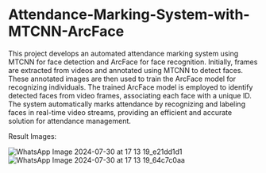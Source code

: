 # Attendance-Marking-System-with-MTCNN-ArcFace
This project develops an automated attendance marking system using MTCNN for face detection and ArcFace for face recognition. 
Initially, frames are extracted from videos and annotated using MTCNN to detect faces. These annotated images are then used to train the ArcFace model for recognizing individuals. The trained ArcFace model is employed to identify detected faces from video frames, associating each face with a unique ID. The system automatically marks attendance by recognizing and labeling faces in real-time video streams, providing an efficient and accurate solution for attendance management.


Result Images:

![WhatsApp Image 2024-07-30 at 17 13 19_e21dd1d1](https://github.com/user-attachments/assets/ee0c6e92-2498-4034-994d-0380fbe17f83)
![WhatsApp Image 2024-07-30 at 17 13 19_64c7c0aa](https://github.com/user-attachments/assets/f7c29467-01af-4ba2-b157-71e992be7e2d)
